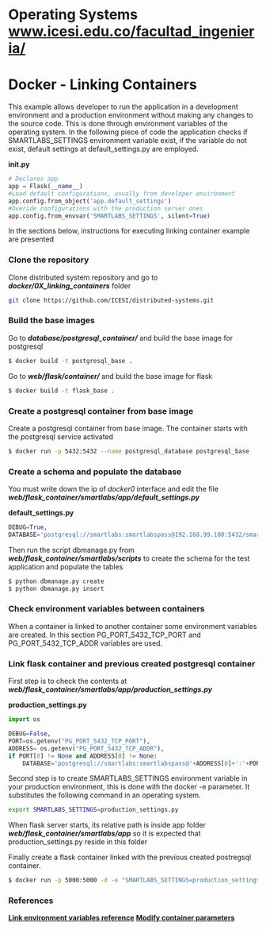 # Operating Systems www.icesi.edu.co/facultad_ingenieria/

# Docker - Linking Containers


This example allows developer to run the application in a development environment and a production
environment without making any changes to the source code. This is done through environment variables of the
operating system. In the following piece of code the application checks if SMARTLABS_SETTINGS environment 
variable exist, if the variable do not exist, default settings at default_settings.py are employed.

**__init__.py**
```python
# Declares app
app = Flask(__name__)
#Load default configurations, usually from developer environment
app.config.from_object('app.default_settings')
#Overide configurations with the production server ones
app.config.from_envvar('SMARTLABS_SETTINGS', silent=True)
```

In the sections below, instructions for executing linking container example are presented

### Clone the repository

Clone distributed system repository and go to ***docker/0X_linking_containers*** folder

```sh
git clone https://github.com/ICESI/distributed-systems.git
```

### Build the base images

Go to ***database/postgresql_container/*** and build the base image for postgresql

```sh
$ docker build -t postgresql_base .
```

Go to ***web/flask/container/*** and build the base image for flask
```sh
$ docker build -t flask_base .
```

### Create a postgresql container from base image

Create a postgresql container from base image. The container starts with the postgresql service activated
```sh
$ docker run -p 5432:5432 --name postgresql_database postgresql_base 
```

### Create a schema and populate the database

You must write down the ip of *docker0* interface and edit the file
***web/flask_container/smartlabs/app/default_settings.py*** 

**default_settings.py**
```python
DEBUG=True,
DATABASE='postgresql://smartlabs:smartlabspass@192.168.99.100:5432/smartlabs'
```

Then run the script dbmanage.py from ***web/flask_container/smartlabs/scripts***
to create the schema for the test application and populate the tables

```sh
$ python dbmanage.py create
$ python dbmanage.py insert
```

### Check environment variables between containers

When a container is linked to another container some environment variables are created. In this section 
PG_PORT_5432_TCP_PORT and PG_PORT_5432_TCP_ADDR variables are used. 


### Link flask container and previous created postgresql container

First step is to check the contents at ***web/flask_container/smartlabs/app/production_settings.py***

**production_settings.py**
```python
import os

DEBUG=False,
PORT=os.getenv("PG_PORT_5432_TCP_PORT"),
ADDRESS= os.getenv("PG_PORT_5432_TCP_ADDR"),
if PORT[0] != None and ADDRESS[0] != None:
	DATABASE='postgresql://smartlabs:smartlabspass@'+ADDRESS[0]+':'+PORT[0]+'/smartlabs'
```

Second step is to create SMARTLABS_SETTINGS environment variable in your production environment, this is done with the docker -e parameter. It substitutes the following command in an operating system.

```sh
export SMARTLABS_SETTINGS=production_settings.py
```

When flask server starts, its relative path is inside app folder ***web/flask_container/smartlabs/app*** so it is expected that production_settings.py reside in this folder  

Finally create a flask container linked with the previous created postregsql container. 

```sh
$ docker run -p 5000:5000 -d -e "SMARTLABS_SETTINGS=production_settings.py" --name flask_web --link postgresql_database:pg flask_base
```

### References
[**Link environment variables reference**][container-environment]
[**Modify container parameters**][container-settings]

[container-environment]: https://docs.docker.com/compose/link-env-deprecated/
[container-settings]: https://docs.docker.com/engine/reference/run/
